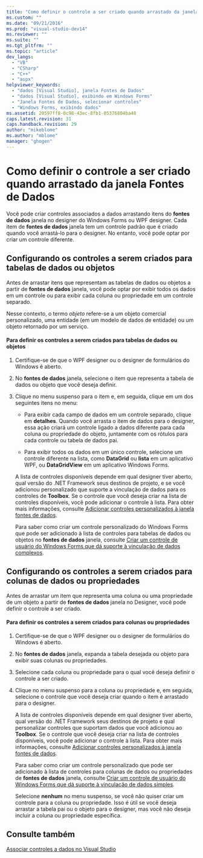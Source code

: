 ```yaml
---
title: "Como definir o controle a ser criado quando arrastado da janela Fontes de Dados | Microsoft Docs"
ms.custom: ""
ms.date: "09/21/2016"
ms.prod: "visual-studio-dev14"
ms.reviewer: ""
ms.suite: ""
ms.tgt_pltfrm: ""
ms.topic: "article"
dev_langs: 
  - "VB"
  - "CSharp"
  - "C++"
  - "aspx"
helpviewer_keywords: 
  - "dados [Visual Studio], janela Fontes de Dados"
  - "dados [Visual Studio], exibindo em Windows Forms"
  - "Janela Fontes de Dados, selecionar controles"
  - "Windows Forms, exibindo dados"
ms.assetid: 20597ff8-0c98-43ec-8fb1-05376804ba48
caps.latest.revision: 31
caps.handback.revision: 29
author: "mikeblome"
ms.author: "mblome"
manager: "ghogen"
---
```

# Como definir o controle a ser criado quando arrastado da janela Fontes de Dados
Você pode criar controles associados a dados arrastando itens do **fontes de dados** janela no designer do Windows Forms ou WPF designer. Cada item de **fontes de dados** janela tem um controle padrão que é criado quando você arrastá\-lo para o designer. No entanto, você pode optar por criar um controle diferente.  
  
## Configurando os controles a serem criados para tabelas de dados ou objetos  
 Antes de arrastar itens que representam as tabelas de dados ou objetos a partir de **fontes de dados** janela, você pode optar por exibir todos os dados em um controle ou para exibir cada coluna ou propriedade em um controle separado.  
  
 Nesse contexto, o termo *objeto* refere\-se a um objeto comercial personalizado, uma entidade \(em um modelo de dados de entidade\) ou um objeto retornado por um serviço.  
  
#### Para definir os controles a serem criados para tabelas de dados ou objetos  
  
1.  Certifique\-se de que o WPF designer ou o designer de formulários do Windows é aberto.  
  
2.  No **fontes de dados** janela, selecione o item que representa a tabela de dados ou objeto que você deseja definir.  
  
3.  Clique no menu suspenso para o item e, em seguida, clique em um dos seguintes itens no menu:  
  
    -   Para exibir cada campo de dados em um controle separado, clique em **detalhes**. Quando você arrasta o item de dados para o designer, essa ação criará um controle ligado a dados diferente para cada coluna ou propriedade do objeto, juntamente com os rótulos para cada controle ou tabela de dados pai.  
  
    -   Para exibir todos os dados em um único controle, selecione um controle diferente na lista, como **DataGrid** ou **lista** em um aplicativo WPF, ou **DataGridView** em um aplicativo Windows Forms.  
  
     A lista de controles disponíveis depende em qual designer tiver aberto, qual versão do .NET Framework seus destinos de projeto, e se você adicionou personalizado que suporte a vinculação de dados para os controles de **Toolbox**. Se o controle que você deseja criar na lista de controles disponíveis, você pode adicionar o controle à lista. Para obter mais informações, consulte [Adicionar controles personalizados à janela fontes de dados](../data-tools/add-custom-controls-to-the-data-sources-window.md).  
  
     Para saber como criar um controle personalizado do Windows Forms que pode ser adicionado à lista de controles para tabelas de dados ou objetos no **fontes de dados** janela, consulte [Criar um controle de usuário do Windows Forms que dá suporte à vinculação de dados complexos](../data-tools/create-a-windows-forms-user-control-that-supports-complex-data-binding.md).  
  
## Configurando os controles a serem criados para colunas de dados ou propriedades  
 Antes de arrastar um item que representa uma coluna ou uma propriedade de um objeto a partir de **fontes de dados** janela no Designer, você pode definir o controle a ser criado.  
  
#### Para definir os controles a serem criados para colunas ou propriedades  
  
1.  Certifique\-se de que o WPF designer ou o designer de formulários do Windows é aberto.  
  
2.  No **fontes de dados** janela, expanda a tabela desejada ou objeto para exibir suas colunas ou propriedades.  
  
3.  Selecione cada coluna ou propriedade para o qual você deseja definir o controle a ser criado.  
  
4.  Clique no menu suspenso para a coluna ou propriedade e, em seguida, selecione o controle que você deseja criar quando o item é arrastado para o designer.  
  
     A lista de controles disponíveis depende em qual designer tiver aberto, qual versão do .NET Framework seus destinos de projeto e qual personalizar controles que suportam dados que você adicionou ao **Toolbox**. Se o controle que você deseja criar na lista de controles disponíveis, você pode adicionar o controle à lista. Para obter mais informações, consulte [Adicionar controles personalizados à janela fontes de dados](../data-tools/add-custom-controls-to-the-data-sources-window.md).  
  
     Para saber como criar um controle personalizado que pode ser adicionado à lista de controles para colunas de dados ou propriedades de **fontes de dados** janela, consulte [Criar um controle de usuário do Windows Forms que dá suporte à vinculação de dados simples](../data-tools/create-a-windows-forms-user-control-that-supports-simple-data-binding.md).  
  
     Selecione **nenhum** no menu suspenso, se você não quiser criar um controle para a coluna ou propriedade. Isso é útil se você deseja arrastar a tabela pai ou o objeto para o designer, mas você não deseja incluir a coluna ou propriedade específica.  
  
## Consulte também  
 [Associar controles a dados no Visual Studio](../data-tools/bind-controls-to-data-in-visual-studio.md)